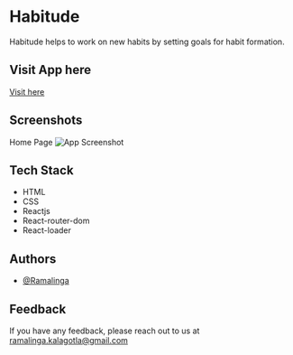 
# Habitude
 
Habitude helps to work on new habits by setting goals for habit formation.
## Visit App here
[Visit here](https://habit-tracker-sandy.vercel.app/)


## Screenshots
Home Page
![App Screenshot](https://res.cloudinary.com/ramlinga/image/upload/v1652454503/screencapture-habit-app-six-vercel-app-2022-05-13-20_37_19_x1dk1n.png)


## Tech Stack

- HTML
- CSS
- Reactjs
- React-router-dom
- React-loader



## Authors

- [@Ramalinga](https://www.github.com/ramalingaa)


## Feedback

If you have any feedback, please reach out to us at ramalinga.kalagotla@gmail.com

